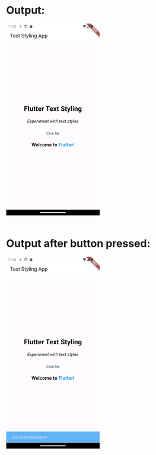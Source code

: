 <h1><b> Output: </b></h1>

<img src="/outputs/output1.png" width="50%">
<br><br>
<h1><b> Output after button pressed:</b></h1>
<img src="/outputs/output2.png" width="50%">
